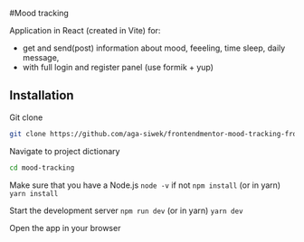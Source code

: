 #Mood tracking

Application in React (created in Vite) for:
- get and send(post) information about mood, feeeling, time sleep, daily message, 
- with full login and register panel (use formik + yup)

## Installation

Git clone

```bash
git clone https://github.com/aga-siwek/frontendmentor-mood-tracking-frontend.git

```
Navigate to project dictionary
```bash
cd mood-tracking
```
Make sure that you have a Node.js
```node -v```
if not
```npm install```
(or in yarn)
```yarn install```

Start the development server
```npm run dev```
(or in yarn)
```yarn dev```

Open the app in your browser